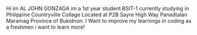 Hi im AL JOHN GONZAGA im a 1st year student BSIT-1 currently studying in Philippine Countryville Collage Located at P2B Sayre High Way Panadtalan Maramag Province of Bukidnon.
I Want to improve my learnings in coding as a freshmen i want to learn more!
